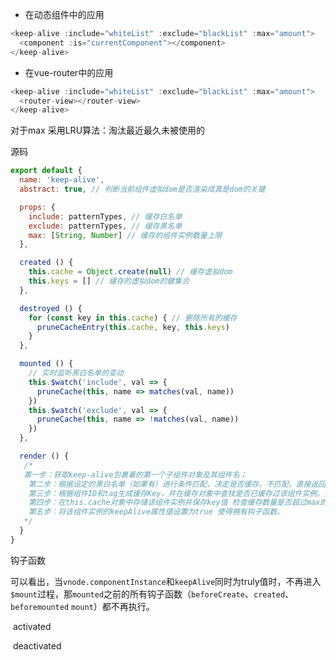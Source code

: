- 在动态组件中的应用

```javascript
<keep-alive :include="whiteList" :exclude="blackList" :max="amount">
  <component :is="currentComponent"></component>
</keep-alive>
```

- 在vue-router中的应用

```javascript
<keep-alive :include="whiteList" :exclude="blackList" :max="amount">
  <router-view></router-view>
</keep-alive>
```

对于max 采用LRU算法：淘汰最近最久未被使用的

源码

```javascript
export default {
  name: 'keep-alive',
  abstract: true, // 判断当前组件虚拟dom是否渲染成真是dom的关键

  props: {
    include: patternTypes, // 缓存白名单
    exclude: patternTypes, // 缓存黑名单
    max: [String, Number] // 缓存的组件实例数量上限
  },

  created () {
    this.cache = Object.create(null) // 缓存虚拟dom
    this.keys = [] // 缓存的虚拟dom的健集合
  },

  destroyed () {
    for (const key in this.cache) { // 删除所有的缓存
      pruneCacheEntry(this.cache, key, this.keys)
    }
  },

  mounted () {
    // 实时监听黑白名单的变动
    this.$watch('include', val => {
      pruneCache(this, name => matches(val, name))
    })
    this.$watch('exclude', val => {
      pruneCache(this, name => !matches(val, name))
    })
  },

  render () {
   /*
   第一步：获取keep-alive包裹着的第一个子组件对象及其组件名；
	第二步：根据设定的黑白名单（如果有）进行条件匹配，决定是否缓存。不匹配，直接返回组件实例（VNode），否则执行第三步；
	第三步：根据组件ID和tag生成缓存Key，并在缓存对象中查找是否已缓存过该组件实例。如果存在，直接取出缓存值并更新该key在this.keys中的位置（更新key的位置是实现LRU置换策略的关键），否则执行第四步；
	第四步：在this.cache对象中存储该组件实例并保存key值 检查缓存数量是否超过max的设置值 超过则根据LRU置换策略删除最近最久未使用的实例（即是下标为0的那个key
	第五步：将该组件实例的keepAlive属性值设置为true 使得拥有钩子函数。
   */
  }
}
```

钩子函数

​	可以看出，当`vnode.componentInstance`和`keepAlive`同时为truly值时，不再进入`$mount`过程，那`mounted`之前的所有钩子函数（`beforeCreate`、`created`、`beforemounted` `mount`）都不再执行。

​	activated

​	deactivated